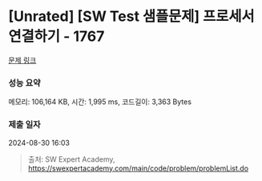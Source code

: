 # [Unrated] [SW Test 샘플문제] 프로세서 연결하기 - 1767 

[문제 링크](https://swexpertacademy.com/main/code/problem/problemDetail.do?contestProbId=AV4suNtaXFEDFAUf) 

### 성능 요약

메모리: 106,164 KB, 시간: 1,995 ms, 코드길이: 3,363 Bytes

### 제출 일자

2024-08-30 16:03



> 출처: SW Expert Academy, https://swexpertacademy.com/main/code/problem/problemList.do